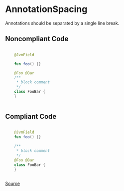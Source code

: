 # AnnotationSpacing

Annotations should be separated by a single line break.

## Noncompliant Code

```kotlin

    @JvmField

    fun foo() {}

    @Foo @Bar
    /**
     * block comment
     */
    class FooBar {
    }
    
```
## Compliant Code

```kotlin

    @JvmField
    fun foo() {}

    /**
     * block comment
     */
    @Foo @Bar
    class FooBar {
    }
    
```

[Source](https://detekt.dev/docs/rules/formatting#annotationspacing)
